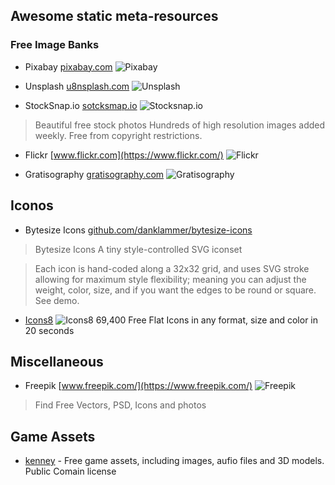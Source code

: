 ## Awesome static meta-resources

### Free Image Banks

- Pixabay [pixabay.com](https://pixabay.com/)
![Pixabay](icons/pixabay.ico)

- Unsplash [u8nsplash.com](https://unsplash.com/)
![Unsplash](icons/unsplash.ico)

- StockSnap.io [sotcksmap.io](https://stocksnap.io/)
![Stocksnap.io](icons/stocksnap.io.ico)
> Beautiful free stock photos
> Hundreds of high resolution images added weekly. Free from copyright restrictions.

- Flickr [www.flickr.com](https://www.flickr.com/)
![Flickr](icons/flickr.ico)


- Gratisography [gratisography.com](https://gratisography.com/)
![Gratisography](icons/gratisography.ico)


## Iconos

- Bytesize Icons
  [github.com/danklammer/bytesize-icons](https://github.com/danklammer/bytesize-icons)
> Bytesize Icons
> A tiny style-controlled SVG iconset

> Each icon is hand-coded along a 32x32 grid, and uses SVG stroke allowing for
> maximum style flexibility; meaning you can adjust the weight, color, size, and
> if you want the edges to be round or square. See demo.

- [Icons8](https://icons8.com/) ![Icons8](icons/icons8.ico) 69,400 Free Flat Icons in any format, size and color in 20 seconds

## Miscellaneous

- Freepik [www.freepik.com/](https://www.freepik.com/)
![Freepik](icons/freepik.ico)
> Find Free Vectors, PSD, Icons and photos 

## Game Assets

- [kenney](http://kenney.nl/) - Free game assets, including images, aufio files
  and 3D models. Public Comain license


